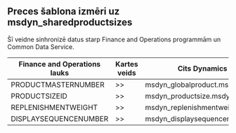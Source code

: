 ## <a name="product-master-sizes-to-msdyn_sharedproductsizes"></a>Preces šablona izmēri uz msdyn_sharedproductsizes

Šī veidne sinhronizē datus starp Finance and Operations programmām un Common Data Service.

Finance and Operations lauks | Kartes veids | Cits Dynamics 365 lauks | Noklusējuma vērtība
---|---|---|---
PRODUCTMASTERNUMBER | >> | msdyn_globalproduct.msdyn_productnumber | 
PRODUCTSIZEID | >> | msdyn_productsize.msdyn_productsize | 
REPLENISHMENTWEIGHT | >> | msdyn_replenishmentweight | 
DISPLAYSEQUENCENUMBER | >> | msdyn_displaysequencenumber | 
